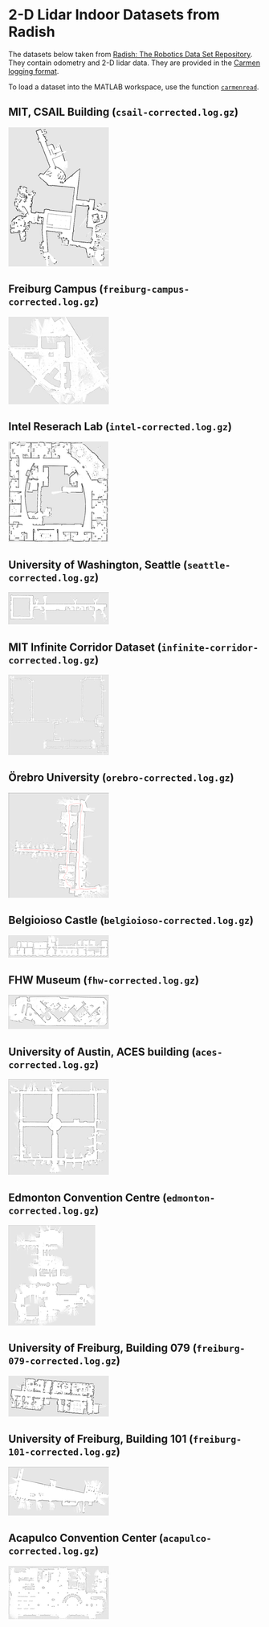 # 2-D Lidar Indoor Datasets from Radish

The datasets below taken from [Radish: The Robotics Data Set Repository](http://radish.sourceforge.net/). They contain odometry and 2-D lidar data. They are provided in the [Carmen logging format](http://carmen.sourceforge.net/logger_playback.html).

To load a dataset into the MATLAB workspace, use the function [`carmenread`](../../matlab/carmenread.m).

## MIT, CSAIL Building (`csail-corrected.log.gz`)
![csail-corrected](csail-corrected.png)

## Freiburg Campus (`freiburg-campus-corrected.log.gz`)
![freiburg-campus-corrected](freiburg-campus-corrected.png)

## Intel Reserach Lab (`intel-corrected.log.gz`)
![intel-corrected](intel-corrected.png)

## University of Washington, Seattle (`seattle-corrected.log.gz`)
![seattle-corrected](seattle-corrected.png)

## MIT Infinite Corridor Dataset (`infinite-corridor-corrected.log.gz`)
![infinite-corridor-corrected](infinite-corridor-corrected.png)

## Örebro University (`orebro-corrected.log.gz`)
![orebro-corrected](orebro-corrected.png)

## Belgioioso Castle (`belgioioso-corrected.log.gz`)
![belgioioso-corrected](belgioioso-corrected.png)

## FHW Museum (`fhw-corrected.log.gz`)
![fhw-corrected](fhw-corrected.png)

## University of Austin, ACES building (`aces-corrected.log.gz`)
![aces-corrected](aces-corrected.png)

## Edmonton Convention Centre (`edmonton-corrected.log.gz`)
![edmonton-corrected](edmonton-corrected.png)

## University of Freiburg, Building 079 (`freiburg-079-corrected.log.gz`)
![freiburg-079-corrected](freiburg-079-corrected.png)

## University of Freiburg, Building 101 (`freiburg-101-corrected.log.gz`)
![freiburg-101-corrected](freiburg-101-corrected.png)

## Acapulco Convention Center (`acapulco-corrected.log.gz`)
![acapulco-corrected](acapulco-corrected.png)
